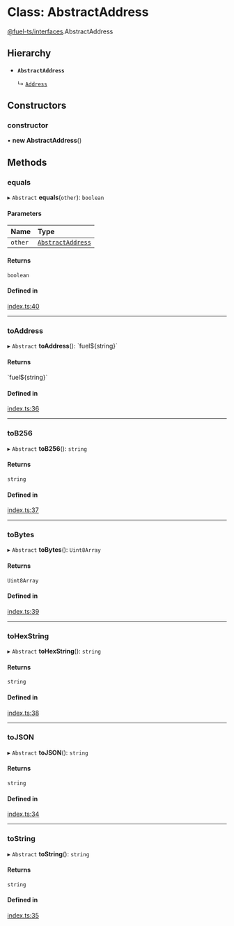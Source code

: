 # Class: AbstractAddress

[@fuel-ts/interfaces](/api/Interfaces/index.md).AbstractAddress

## Hierarchy

- **`AbstractAddress`**

  ↳ [`Address`](/api/Address/Address.md)

## Constructors

### constructor

• **new AbstractAddress**()

## Methods

### equals

▸ `Abstract` **equals**(`other`): `boolean`

#### Parameters

| Name | Type |
| :------ | :------ |
| `other` | [`AbstractAddress`](/api/Interfaces/AbstractAddress.md) |

#### Returns

`boolean`

#### Defined in

[index.ts:40](https://github.com/FuelLabs/fuels-ts/blob/2863d791/packag/api/src/index.ts#L40)

___

### toAddress

▸ `Abstract` **toAddress**(): \`fuel${string}\`

#### Returns

\`fuel${string}\`

#### Defined in

[index.ts:36](https://github.com/FuelLabs/fuels-ts/blob/2863d791/packag/api/src/index.ts#L36)

___

### toB256

▸ `Abstract` **toB256**(): `string`

#### Returns

`string`

#### Defined in

[index.ts:37](https://github.com/FuelLabs/fuels-ts/blob/2863d791/packag/api/src/index.ts#L37)

___

### toBytes

▸ `Abstract` **toBytes**(): `Uint8Array`

#### Returns

`Uint8Array`

#### Defined in

[index.ts:39](https://github.com/FuelLabs/fuels-ts/blob/2863d791/packag/api/src/index.ts#L39)

___

### toHexString

▸ `Abstract` **toHexString**(): `string`

#### Returns

`string`

#### Defined in

[index.ts:38](https://github.com/FuelLabs/fuels-ts/blob/2863d791/packag/api/src/index.ts#L38)

___

### toJSON

▸ `Abstract` **toJSON**(): `string`

#### Returns

`string`

#### Defined in

[index.ts:34](https://github.com/FuelLabs/fuels-ts/blob/2863d791/packag/api/src/index.ts#L34)

___

### toString

▸ `Abstract` **toString**(): `string`

#### Returns

`string`

#### Defined in

[index.ts:35](https://github.com/FuelLabs/fuels-ts/blob/2863d791/packag/api/src/index.ts#L35)
